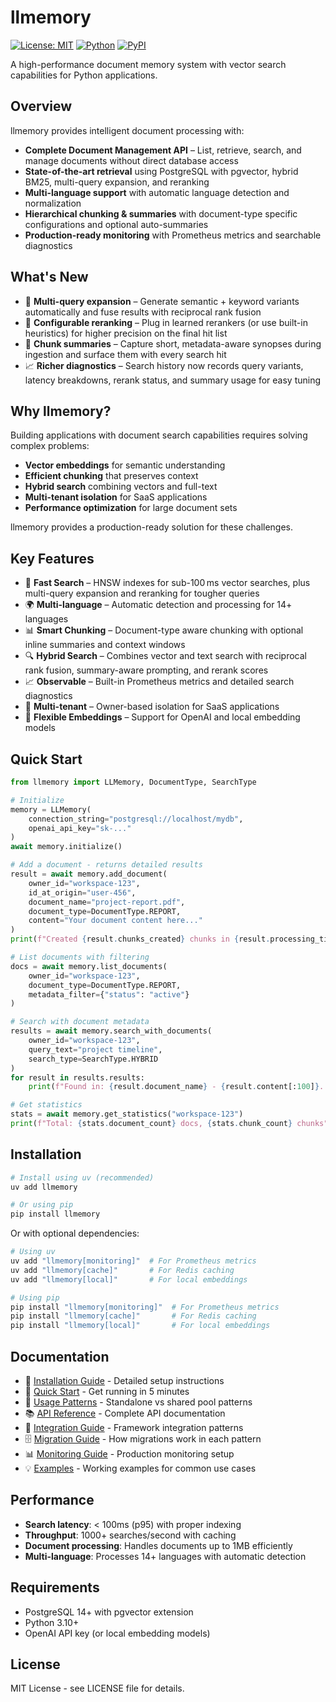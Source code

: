 # llmemory

[![License: MIT](https://img.shields.io/badge/License-MIT-blue.svg)](https://opensource.org/licenses/MIT)
[![Python](https://img.shields.io/pypi/pyversions/llmemory.svg)](https://pypi.org/project/llmemory/)
[![PyPI](https://img.shields.io/pypi/v/llmemory.svg)](https://pypi.org/project/llmemory/)

A high-performance document memory system with vector search capabilities for Python applications.

## Overview

llmemory provides intelligent document processing with:
- **Complete Document Management API** – List, retrieve, search, and manage documents without direct database access
- **State-of-the-art retrieval** using PostgreSQL with pgvector, hybrid BM25, multi-query expansion, and reranking
- **Multi-language support** with automatic language detection and normalization
- **Hierarchical chunking & summaries** with document-type specific configurations and optional auto-summaries
- **Production-ready monitoring** with Prometheus metrics and searchable diagnostics

## What's New

- 🔁 **Multi-query expansion** – Generate semantic + keyword variants automatically and fuse results with reciprocal rank fusion
- 🎯 **Configurable reranking** – Plug in learned rerankers (or use built-in heuristics) for higher precision on the final hit list
- 📝 **Chunk summaries** – Capture short, metadata-aware synopses during ingestion and surface them with every search hit
- 📈 **Richer diagnostics** – Search history now records query variants, latency breakdowns, rerank status, and summary usage for easy tuning

## Why llmemory?

Building applications with document search capabilities requires solving complex problems:

- **Vector embeddings** for semantic understanding
- **Efficient chunking** that preserves context
- **Hybrid search** combining vectors and full-text
- **Multi-tenant isolation** for SaaS applications
- **Performance optimization** for large document sets

llmemory provides a production-ready solution for these challenges.

## Key Features

- 🚀 **Fast Search** – HNSW indexes for sub-100 ms vector searches, plus multi-query expansion and reranking for tougher queries
- 🌍 **Multi-language** – Automatic detection and processing for 14+ languages
- 📊 **Smart Chunking** – Document-type aware chunking with optional inline summaries and context windows
- 🔍 **Hybrid Search** – Combines vector and text search with reciprocal rank fusion, summary-aware prompting, and rerank scores
- 📈 **Observable** – Built-in Prometheus metrics and detailed search diagnostics
- 🏢 **Multi-tenant** – Owner-based isolation for SaaS applications
- 🔌 **Flexible Embeddings** – Support for OpenAI and local embedding models

## Quick Start

```python
from llmemory import LLMemory, DocumentType, SearchType

# Initialize
memory = LLMemory(
    connection_string="postgresql://localhost/mydb",
    openai_api_key="sk-..."
)
await memory.initialize()

# Add a document - returns detailed results
result = await memory.add_document(
    owner_id="workspace-123",
    id_at_origin="user-456",
    document_name="project-report.pdf",
    document_type=DocumentType.REPORT,
    content="Your document content here..."
)
print(f"Created {result.chunks_created} chunks in {result.processing_time_ms}ms")

# List documents with filtering
docs = await memory.list_documents(
    owner_id="workspace-123",
    document_type=DocumentType.REPORT,
    metadata_filter={"status": "active"}
)

# Search with document metadata
results = await memory.search_with_documents(
    owner_id="workspace-123",
    query_text="project timeline",
    search_type=SearchType.HYBRID
)
for result in results.results:
    print(f"Found in: {result.document_name} - {result.content[:100]}...")

# Get statistics
stats = await memory.get_statistics("workspace-123")
print(f"Total: {stats.document_count} docs, {stats.chunk_count} chunks")
```

## Installation

```bash
# Install using uv (recommended)
uv add llmemory

# Or using pip
pip install llmemory
```

Or with optional dependencies:

```bash
# Using uv
uv add "llmemory[monitoring]"  # For Prometheus metrics
uv add "llmemory[cache]"       # For Redis caching
uv add "llmemory[local]"       # For local embeddings

# Using pip
pip install "llmemory[monitoring]"  # For Prometheus metrics
pip install "llmemory[cache]"       # For Redis caching
pip install "llmemory[local]"       # For local embeddings
```

## Documentation

- 📖 [Installation Guide](docs/installation.md) - Detailed setup instructions
- 🚀 [Quick Start](docs/quickstart.md) - Get running in 5 minutes
- 🎯 [Usage Patterns](docs/usage-patterns.md) - Standalone vs shared pool patterns
- 📚 [API Reference](docs/api-reference.md) - Complete API documentation
- 🔧 [Integration Guide](docs/integration-guide.md) - Framework integration patterns
- 🗄️ [Migration Guide](docs/migrations.md) - How migrations work in each pattern
- 📊 [Monitoring Guide](docs/monitoring.md) - Production monitoring setup
- 💡 [Examples](examples/) - Working examples for common use cases

## Performance

- **Search latency**: < 100ms (p95) with proper indexing
- **Throughput**: 1000+ searches/second with caching
- **Document processing**: Handles documents up to 1MB efficiently
- **Multi-language**: Processes 14+ languages with automatic detection

## Requirements

- PostgreSQL 14+ with pgvector extension
- Python 3.10+
- OpenAI API key (or local embedding models)

## License

MIT License - see LICENSE file for details.
